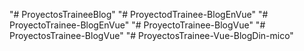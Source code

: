 "# ProyectosTraineeBlog" 
"# ProyectodTrainee-BlogEnVue" 
"# ProyectoTrainee-BlogEnVue" 
"# ProyectoTrainee-BlogVue" 
"# ProyectosTrainee-BlogVue" 
"# ProyectosTrainee-Vue-BlogDin-mico" 
